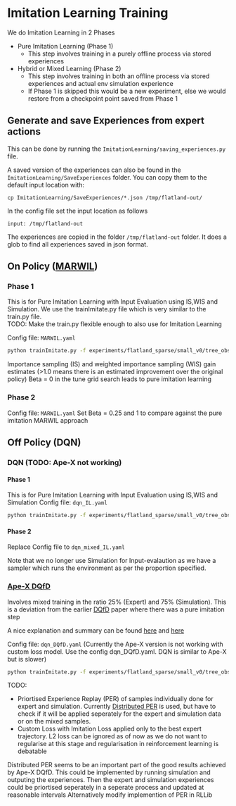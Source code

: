# Imitation Learning Training

We do Imitation Learning in 2 Phases
* Pure Imitation Learning (Phase 1)
  * This step involves training in a purely offline process via stored experiences
* Hybrid or Mixed Learning (Phase 2)
  * This step involves training in both an offline process via stored experiences and actual env simulation experience
  * If Phase 1 is skipped this would be a new experiment, else we would restore from a checkpoint point saved from Phase 1

## Generate and save Experiences from expert actions
This can be done by running the `ImitationLearning/saving_experiences.py` file. 

A saved version of the experiences can also be found in the `ImitationLearning/SaveExperiences` folder. You can copy them to the default input location with:

`cp ImitationLearning/SaveExperiences/*.json /tmp/flatland-out/`

In the config file set the input location as follows

`input: /tmp/flatland-out` 

The experiences are copied in the folder `/tmp/flatland-out` folder. It does a glob to find all experiences saved in json format.
## On Policy ([MARWIL](http://papers.nips.cc/paper/7866-exponentially-weighted-imitation-learning-for-batched-historical-data.pdf))

### Phase 1

This is for Pure Imitation Learning with Input Evaluation using IS,WIS and Simulation.
We use the trainImitate.py file which is very similar to the train.py file.  
TODO:
Make the train.py flexible enough to also use for Imitation Learning

Config file: `MARWIL.yaml`
```bash
python trainImitate.py -f experiments/flatland_sparse/small_v0/tree_obs_fc_net/ImitationLearning/MARWIL.yaml
```

Importance sampling (IS) and weighted importance sampling (WIS) gain estimates (>1.0 means there is an estimated improvement over the original policy)
Beta = 0 in the tune grid search leads to pure imitation learning
### Phase 2
Config file: `MARWIL.yaml`
Set Beta = 0.25 and 1 to compare against the pure imitation MARWIL approach

## Off Policy (DQN)
### DQN (TODO: Ape-X not working)
#### Phase 1
This is for Pure Imitation Learning with Input Evaluation using IS,WIS and Simulation
Config file: `dqn_IL.yaml`

```bash
python trainImitate.py -f experiments/flatland_sparse/small_v0/tree_obs_fc_net/ImitationLearning/dqn_IL.yaml
```

#### Phase 2
Replace Config file to `dqn_mixed_IL.yaml`

Note that we no longer use Simulation for Input-evalaution as we have a sampler which runs the environment as per the proportion specified.

###  [Ape-X DQfD](https://arxiv.org/pdf/1805.11593.pdf)
Involves mixed training in the ratio 25% (Expert) and 75% (Simulation). This is a deviation from the earlier [DQfD](https://arxiv.org/pdf/1704.03732.pdf) paper where there was a pure imitation step

A nice explanation and summary can be found [here](https://danieltakeshi.github.io/2019/05/11/dqfd-followups/) and [here](https://danieltakeshi.github.io/2019/04/30/il-and-rl/)

Config file: `dqn_DQfD.yaml` 
(Currently the Ape-X version is not working with custom loss model. Use the config dqn_DQfD.yaml. DQN is similar to Ape-X but is slower)

```bash
python trainImitate.py -f experiments/flatland_sparse/small_v0/tree_obs_fc_net/ImitationLearning/dqn_DQfD.yaml
```

TODO: 
* Priortised Experience Replay (PER) of samples individually done for expert and simulation. Currently [Distributed PER](https://arxiv.org/abs/1803.00933) is used, but have to check if it will be applied seperately for the expert and simulation data or on the mixed samples.
* Custom Loss with Imitation Loss applied only to the best expert trajectory. L2 loss can be ignored as of now as we do not want to regularise at this stage and regularisation in reinforcement learning is debatable

Distributed PER seems to be an important part of the good results achieved by Ape-X DQfD. This could be implemented by running simulation and outputing the experiences. Then the expert and simulation experiences could be priortised seperately in a seperate process and updated at reasonable intervals
Alternatively modify implemention of PER in RLLib